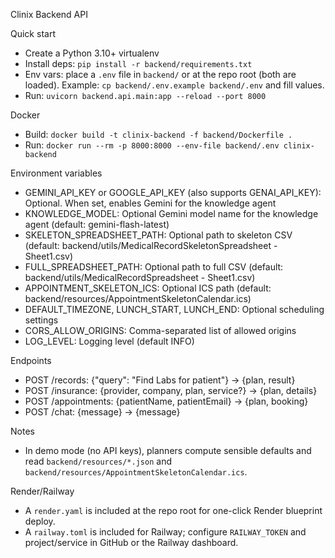 Clinix Backend API

Quick start
- Create a Python 3.10+ virtualenv
- Install deps: `pip install -r backend/requirements.txt`
- Env vars: place a `.env` file in `backend/` or at the repo root (both are loaded). Example: `cp backend/.env.example backend/.env` and fill values.
- Run: `uvicorn backend.api.main:app --reload --port 8000`

Docker
- Build: `docker build -t clinix-backend -f backend/Dockerfile .`
- Run: `docker run --rm -p 8000:8000 --env-file backend/.env clinix-backend`

Environment variables
- GEMINI_API_KEY or GOOGLE_API_KEY (also supports GENAI_API_KEY): Optional. When set, enables Gemini for the knowledge agent
- KNOWLEDGE_MODEL: Optional Gemini model name for the knowledge agent (default: gemini-flash-latest)
- SKELETON_SPREADSHEET_PATH: Optional path to skeleton CSV (default: backend/utils/MedicalRecordSkeletonSpreadsheet - Sheet1.csv)
- FULL_SPREADSHEET_PATH: Optional path to full CSV (default: backend/utils/MedicalRecordSpreadsheet - Sheet1.csv)
- APPOINTMENT_SKELETON_ICS: Optional ICS path (default: backend/resources/AppointmentSkeletonCalendar.ics)
- DEFAULT_TIMEZONE, LUNCH_START, LUNCH_END: Optional scheduling settings
- CORS_ALLOW_ORIGINS: Comma-separated list of allowed origins
- LOG_LEVEL: Logging level (default INFO)

Endpoints
- POST /records: {"query": "Find Labs for patient"} -> {plan, result}
- POST /insurance: {provider, company, plan, service?} -> {plan, details}
- POST /appointments: {patientName, patientEmail} -> {plan, booking}
- POST /chat: {message} -> {message}

Notes
- In demo mode (no API keys), planners compute sensible defaults and read `backend/resources/*.json` and `backend/resources/AppointmentSkeletonCalendar.ics`.

Render/Railway
- A `render.yaml` is included at the repo root for one-click Render blueprint deploy.
- A `railway.toml` is included for Railway; configure `RAILWAY_TOKEN` and project/service in GitHub or the Railway dashboard.

